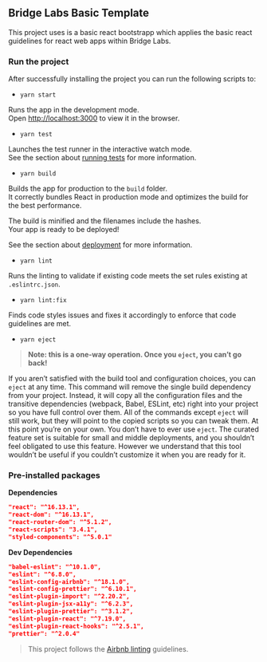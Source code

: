 ## Bridge Labs Basic Template

This project uses is a basic react bootstrapp which applies the basic react guidelines for react web apps within Bridge Labs.

### Run the project

After successfully installing the project you can run the following scripts to:

-   `yarn start`

Runs the app in the development mode.<br />
Open [http://localhost:3000](http://localhost:3000) to view it in the browser.

-   `yarn test`

Launches the test runner in the interactive watch mode.<br />
See the section about [running tests](https://facebook.github.io/create-react-app/docs/running-tests) for more information.

-   `yarn build`

Builds the app for production to the `build` folder.<br />
It correctly bundles React in production mode and optimizes the build for the best performance.

The build is minified and the filenames include the hashes.<br />
Your app is ready to be deployed!

See the section about [deployment](https://facebook.github.io/create-react-app/docs/deployment) for more information.

-   `yarn lint`

Runs the linting to validate if existing code meets the set rules existing at `.eslintrc.json`.

-   `yarn lint:fix`

Finds code styles issues and fixes it accordingly to enforce that code guidelines are met.

-   `yarn eject`

> **Note: this is a one-way operation. Once you `eject`, you can’t go back!**

If you aren’t satisfied with the build tool and configuration choices, you can `eject` at any time. This command will remove the single build dependency from your project. Instead, it will copy all the configuration files and the transitive dependencies (webpack, Babel, ESLint, etc) right into your project so you have full control over them. All of the commands except `eject` will still work, but they will point to the copied scripts so you can tweak them. At this point you’re on your own. You don’t have to ever use `eject`. The curated feature set is suitable for small and middle deployments, and you shouldn’t feel obligated to use this feature. However we understand that this tool wouldn’t be useful if you couldn’t customize it when you are ready for it.

### Pre-installed packages

**Dependencies**

```json
"react": "^16.13.1",
"react-dom": "^16.13.1",
"react-router-dom": "^5.1.2",
"react-scripts": "3.4.1",
"styled-components": "^5.0.1"
```

**Dev Dependencies**

```json
"babel-eslint": "^10.1.0",
"eslint": "^6.8.0",
"eslint-config-airbnb": "^18.1.0",
"eslint-config-prettier": "^6.10.1",
"eslint-plugin-import": "^2.20.2",
"eslint-plugin-jsx-a11y": "^6.2.3",
"eslint-plugin-prettier": "^3.1.2",
"eslint-plugin-react": "^7.19.0",
"eslint-plugin-react-hooks": "^2.5.1",
"prettier": "^2.0.4"
```

> This project follows the [Airbnb linting](https://www.npmjs.com/package/eslint-config-airbnb) guidelines.
